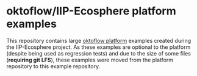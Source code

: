 # oktoflow/IIP-Ecosphere platform examples

This repository contains large [oktoflow platform](https://github.com/iip-ecosphere/platform) examples created during the IIP-Ecosphere project. As these examples are optional to the platform (despite being used as regression tests) and due to the size of some files (**requiring git LFS**), these examples were moved from the platform repository to this example repository. 
